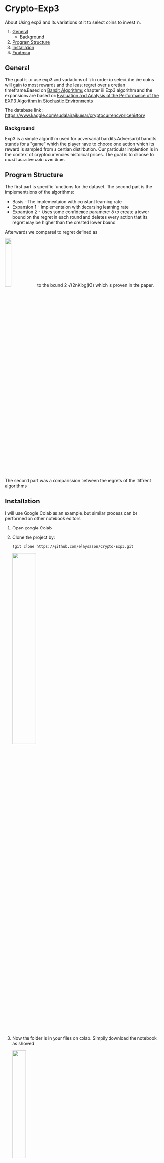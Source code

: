 # Crypto-Exp3
About Using exp3 and its variations of it to select coins to invest in. 
1. [General](#General)
    - [Background](#background)
3. [Program Structure](#Program-Structure)
4. [Installation](#Installation)
5. [Footnote](#footnote)
## General
The goal is to use exp3 and variations of it in order to select the the coins will gain to most rewards and the least regret over a cretian timeframe.Based on [Bandit Algorithms](https://tor-lattimore.com/downloads/book/book.pdf) chapter iii Exp3 algorithm and the expansions are based on [Evaluation and Analysis of the Performance of the EXP3 Algorithm in Stochastic Environments](http://proceedings.mlr.press/v24/seldin12a/seldin12a.pdf)

The database link : https://www.kaggle.com/sudalairajkumar/cryptocurrencypricehistory

### Background
Exp3 is a simple algorithm used for adversarial bandits.Adversarial bandits stands for a "game" which the player have to choose one action which its reward is sampled from a certian distirbution. Our particular implention is in the context of cryptocurrencies historical prices. The goal is to choose to most lucrative coin over time.

## Program Structure
The first part is specific functions for the dataset. The second part is the implementaions of the algorithms:
* Basis - The implementaion with constant learning rate
* Expansion 1 - Implementaion with decarsing learning rate
* Expansion 2 - Uses some confidence parameter δ to create a lower bound on the regret in each round and deletes every action that its regret may be higher than the created lower bound

Afterwards we compared to regret defined as 	

<img src="https://i.imgur.com/CqrqpJI.png" data-canonical-src="https://gyazo.com/eb5c5741b6a9a16c692170a41a49c858.png" width=20% height=20% /> to the bound 2 √(2nKlog(K)) which is proven in the paper. The second part was a comparission between the regrets of the diffrent algorithms.
## Installation
I will use Google Colab as an example, but similar process can be performed on other notebook editors
1. Open google Colab
2. Clone the project by:
	```
	!git clone https://github.com/elaysason/Crypto-Exp3.git
	```
    <img src="https://i.imgur.com/IYmNxac.png" data-canonical-src="https://gyazo.com/eb5c5741b6a9a16c692170a41a49c858.png" width=40% height=40% />
3. Now the folder is in your files on colab. Simpily download the notebook as showed

    <img src="https://i.imgur.com/BIY19HC.png" data-canonical-src="https://gyazo.com/eb5c5741b6a9a16c692170a41a49c858.png" width=30% height=30% />
